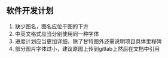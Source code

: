 ## 软件开发计划

1. 缺少图名，图名应位于图的下方
2. 中英文格式应当分别使用同一种字体
3. 进度计划应当更加详细，除了甘特图外还需说明项目具体里程碑
4. 部分图片字体过小，建议原图上传到gitlab上然后在文档中引用